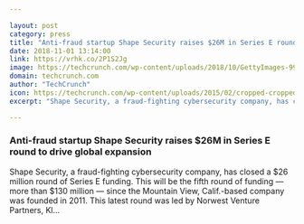 ```yaml
---

layout: post
category: press
title: "Anti-fraud startup Shape Security raises $26M in Series E round to drive global expansion"
date: 2018-11-01 13:14:00
link: https://vrhk.co/2P1S2Jg
image: https://techcrunch.com/wp-content/uploads/2018/10/GettyImages-996697808.jpg?w=514
domain: techcrunch.com
author: "TechCrunch"
icon: https://techcrunch.com/wp-content/uploads/2015/02/cropped-cropped-favicon-gradient.png?w=180
excerpt: "Shape Security, a fraud-fighting cybersecurity company, has closed a $26 million round of Series E funding. This will be the fifth round of funding — more than $130 million — since the Mountain View, Calif.-based company was founded in 2011. This latest round was led by Norwest Venture Partners, Kl…"

---
```


### Anti-fraud startup Shape Security raises $26M in Series E round to drive global expansion

Shape Security, a fraud-fighting cybersecurity company, has closed a $26 million round of Series E funding. This will be the fifth round of funding — more than $130 million — since the Mountain View, Calif.-based company was founded in 2011. This latest round was led by Norwest Venture Partners, Kl…